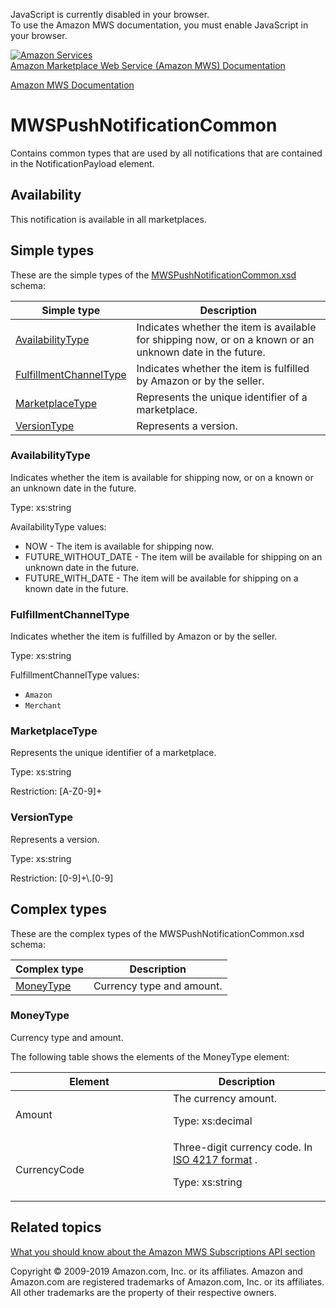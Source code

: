 <div id="MWSDX_noscript">

JavaScript is currently disabled in your browser.  
To use the Amazon MWS documentation, you must enable JavaScript in your
browser.

</div>

<div id="MWSDX_divtop">

[![Amazon
Services](https://images-na.ssl-images-amazon.com/images/G/08/mwsportal/fr_FR/amazonservices.gif "Amazon Services")](http://services.amazon.fr)  
<span id="MWSDX_titlebar">[Amazon Marketplace Web Service (Amazon MWS)
Documentation](https://developer.amazonservices.fr/gp/mws/docs.html)</span>

</div>

<div id="MWSDX_divbottom">

<div id="MWSDX_divleft">

<div id="MWSDX_toc">

</div>

</div>

<div id="MWSDX_divright">

<div id="MWSDX_content">

<span id="MWSDX_breadcrumbs">[Amazon MWS
Documentation](https://developer.amazonservices.fr/gp/mws/docs.html)</span>

<div id="Notifications_MWSPushNotificationCommon" class="nested0">

MWSPushNotificationCommon
=========================

<div class="body">

<span class="ph">Contains common types that are used by all
notifications that are contained in the <span
class="keyword parmname">NotificationPayload</span> element.</span>

<div class="section">

Availability
------------

This notification is available in all marketplaces.

</div>

</div>

<div id="SimpleTypes" class="topic nested1">

Simple types
------------

<div class="body">

These are the simple types of the
<a href="http://g-ec2.images-amazon.com/images/G/01/mwsportal/doc/en_US/subscriptions/MWSPushNotificationCommon.xsd" class="xref">MWSPushNotificationCommon.xsd</a>
schema:

<div class="tablenoborder">

| Simple type                                                                            | Description                                                                                                                       |
|----------------------------------------------------------------------------------------|-----------------------------------------------------------------------------------------------------------------------------------|
| <a href="#SimpleTypes__AvailabilityType" class="xref">AvailabilityType</a>             | <span class="ph">Indicates whether the item is available for shipping now, or on a known or an unknown date in the future.</span> |
| <a href="#SimpleTypes__FulfillmentChannelType" class="xref">FulfillmentChannelType</a> | <span class="ph">Indicates whether the item is fulfilled by Amazon or by the seller.</span>                                       |
| <a href="#SimpleTypes__MarketplaceType" class="xref">MarketplaceType</a>               | <span class="ph">Represents the unique identifier of a marketplace.</span>                                                        |
| <a href="#SimpleTypes__VersionType" class="xref">VersionType</a>                       | <span class="ph">Represents a version.</span>                                                                                     |

</div>

<div id="SimpleTypes__AvailabilityType" class="section">

### AvailabilityType

<span class="ph">Indicates whether the item is available for shipping
now, or on a known or an unknown date in the future.</span>

<span class="ph">Type: xs:string</span>

<span class="keyword parmname">AvailabilityType</span> values:

-   <span class="keyword parmname">NOW</span> - The item is available
    for shipping now.
-   <span class="keyword parmname">FUTURE\_WITHOUT\_DATE</span> - The
    item will be available for shipping on an unknown date in the
    future.
-   <span class="keyword parmname">FUTURE\_WITH\_DATE</span> - The item
    will be available for shipping on a known date in the future.

</div>

<div id="SimpleTypes__FulfillmentChannelType" class="section">

### FulfillmentChannelType

<span class="ph">Indicates whether the item is fulfilled by Amazon or by
the seller.</span>

<span class="ph">Type: xs:string</span>

<span class="keyword parmname">FulfillmentChannelType</span> values:

-   `Amazon`
-   `Merchant`

</div>

<div id="SimpleTypes__MarketplaceType" class="section">

### MarketplaceType

<span class="ph">Represents the unique identifier of a
marketplace.</span>

<span class="ph">Type: xs:string</span>

Restriction: \[A-Z0-9\]+

</div>

<div id="SimpleTypes__VersionType" class="section">

### VersionType

<span class="ph">Represents a version.</span>

<span class="ph">Type: xs:string</span>

Restriction: \[0-9\]+\\.\[0-9\]

</div>

</div>

</div>

<div id="ComplexTypes" class="topic nested1">

Complex types
-------------

<div class="body">

These are the complex types of the MWSPushNotificationCommon.xsd schema:

<div class="tablenoborder">

| Complex type                                                  | Description                                       |
|---------------------------------------------------------------|---------------------------------------------------|
| <a href="#ComplexTypes__MoneyType" class="xref">MoneyType</a> | <span class="ph">Currency type and amount.</span> |

</div>

<div id="ComplexTypes__MoneyType" class="section">

### MoneyType

<span class="ph">Currency type and amount.</span>

The following table shows the elements of the <span
class="keyword parmname">MoneyType</span> element:

<div class="tablenoborder">

<table id="ComplexTypes__table_thg_12j_ll" class="table" data-cellpadding="4" data-cellspacing="0" data-summary="" data-frame="border" data-border="1" data-rules="all">
<colgroup>
<col style="width: 50%" />
<col style="width: 50%" />
</colgroup>
<thead>
<tr class="header">
<th>Element</th>
<th>Description</th>
</tr>
</thead>
<tbody>
<tr class="odd">
<td><span class="keyword parmname">Amount</span></td>
<td>The currency amount.
<p><span class="ph">Type: xs:decimal</span></p></td>
</tr>
<tr class="even">
<td><span class="keyword parmname">CurrencyCode</span></td>
<td>Three-digit currency code. In <span class="ph"> <a href="../dev_guide/DG_ISO4217.md" class="xref">ISO 4217 format</a> </span>.
<p><span class="ph">Type: xs:string</span></p></td>
</tr>
</tbody>
</table>

</div>

</div>

</div>

</div>

<div id="RelatedTopics" class="topic nested1">

Related topics
--------------

<div class="body">

<a href="../subscriptions/Subscriptions_Overview.md" class="xref">What you should know about the Amazon MWS Subscriptions API section</a>

</div>

</div>

</div>

<div id="MWSDX_footer">

Copyright © 2009-2019 Amazon.com, Inc. or its affiliates. Amazon and
Amazon.com are registered trademarks of Amazon.com, Inc. or its
affiliates. All other trademarks are the property of their respective
owners.

</div>

</div>

</div>

<div style="clear: both;">

</div>

</div>
